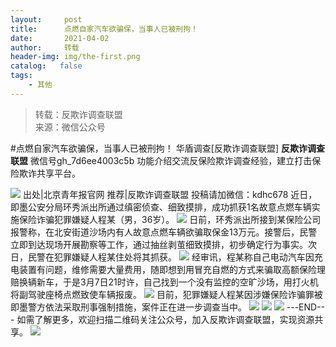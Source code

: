```yaml
---
layout:     post
title:      点燃自家汽车欲骗保，当事人已被刑拘！
date:       2021-04-02
author:     转载
header-img: img/the-first.png
catalog:   false
tags:
    - 其他
---
```


<blockquote><p>转载：反欺诈调查联盟<br>
来源：微信公众号</p></blockquote>

#点燃自家汽车欲骗保，当事人已被刑拘！
华盾调查[反欺诈调查联盟]
**反欺诈调查联盟**
微信号gh_7d6ee4003c5b
功能介绍交流反保险欺诈调查经验，建立打击保险欺诈共享平台。

![]({{site.baseurl}}/postimg/L6usUGPiatBTojXdsdtwADkIM3AjEB2u2bgFL36IZ2duG1Of0ymqtA725gXpJN5jGmt0ajibxbicZicSgIAHkyBiaibQ.jpeg)
出处|北京青年报官网
推荐|反欺诈调查联盟
投稿请加微信：kdhc678
近日，即墨公安分局环秀派出所通过缜密侦查、细致摸排，成功抓获1名故意点燃车辆实施保险诈骗犯罪嫌疑人程某（男，36岁）。
![]({{site.baseurl}}/postimg/L6usUGPiatBTojXdsdtwADkIM3AjEB2u2AE1poIXJrpGw3KU7Vs9Zv44SgsiaiccD8KSSPBJJULMdSEYMgBGoQqrw.jpeg)
日前，环秀派出所接到某保险公司报警称，在北安街道沙场内有人故意点燃车辆欲骗取保金13万元。接警后，民警立即到达现场开展勘察等工作，通过抽丝剥茧细致摸排，初步确定行为事实。次日，民警在犯罪嫌疑人程某住处将其抓获。
![]({{site.baseurl}}/postimg/L6usUGPiatBTojXdsdtwADkIM3AjEB2u2ELETDoKsgkrUc8ysiaMPgUKKUYAJ5C2RLThURebCKKrN1btY759S1GQ.jpeg)
经审讯，程某称自己电动汽车因充电装置有问题，维修需要大量费用，随即想到用冒充自燃的方式来骗取高额保险理赔换辆新车，于是3月7日21时许，自己找到一个没有监控的空旷沙场，用打火机将副驾驶座椅点燃致使车辆报废。
![]({{site.baseurl}}/postimg/L6usUGPiatBTojXdsdtwADkIM3AjEB2u2whwaXzjel5YEqJA4diao14N0Bc2XrzYZOLX7Tic8weocySQ0fOvuericg.jpeg)
目前，犯罪嫌疑人程某因涉嫌保险诈骗罪被即墨警方依法采取刑事强制措施，案件正在进一步调查当中。
![]({{site.baseurl}}/postimg/L6usUGPiatBTojXdsdtwADkIM3AjEB2u2uBicqviauQlxUdEKSS7qKnic0K1F90u9pEXYgJziaiag1nTn2sZavfyRmzg.jpeg)
![]({{site.baseurl}}/postimg/L6usUGPiatBSs5Yxdp5NU9dpdqWanE7Mq7XpTo0mwlia1gia9NNFGTRYKdpVvrK2KgpAPictg52F8U9sicXI1jQ1dzA.jpeg)
![]({{site.baseurl}}/postimg/L6usUGPiatBRHiaTnBLKdskSP3wYDcZtJf2f60h3UdpFM6GSwK7CCH2tbN5oylMEt626eF9adsGd1vhInpcsALqA.png)
\---END---
如需了解更多，欢迎扫描二维码关注公众号，加入反欺诈调查联盟，实现资源共享。
![]({{site.baseurl}}/postimg/L6usUGPiatBSs5Yxdp5NU9dpdqWanE7MqCqBlT3XLvPJX3Gf5uyzzsibZ3VPBdLY8ianrrF0435iblVibnnsnhQtsrA.png)
